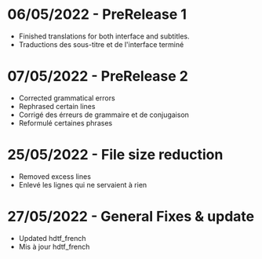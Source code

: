 # 06/05/2022 - PreRelease 1
- Finished translations for both interface and subtitles.
- Traductions des sous-titre et de l'interface terminé
# 07/05/2022 - PreRelease 2
- Corrected grammatical errors
- Rephrased certain lines
- Corrigé des érreurs de grammaire et de conjugaison
- Reformulé certaines phrases
# 25/05/2022 - File size reduction
- Removed excess lines
- Enlevé les lignes qui ne servaient à rien
# 27/05/2022 - General Fixes & update
- Updated hdtf_french
- Mis à jour hdtf_french
